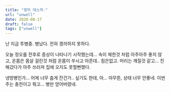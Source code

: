 ```yaml
---
title: "겡끼 데스까."
url: "unwell"
date: 2020-08-17
draft: false
tags: ["unwell"]
---
```

난 지금 투병중. 병났다. 전혀 겡끼하지 못하다.

오늘 정오를 전후로 증상이 나타나기 시작했는데... 속이 체한것 처럼 아주아주 좋지 않고,
온몸은 몸살 걸린것 처럼 온몸이 쑤시고 아픈데.. 힘은없고. 머리는 깨질것 같고...
진해갔다가 아주 쓰러져 집에 오지도 못할뻔했다.

냉방병인가... 어제 너무 춥게 잔건가.. 싶기도 한데, 아... 아무튼,
상태 너무 안좋네. 이번주는 충전이고 뭐고... 병만 얻어버렸네.
